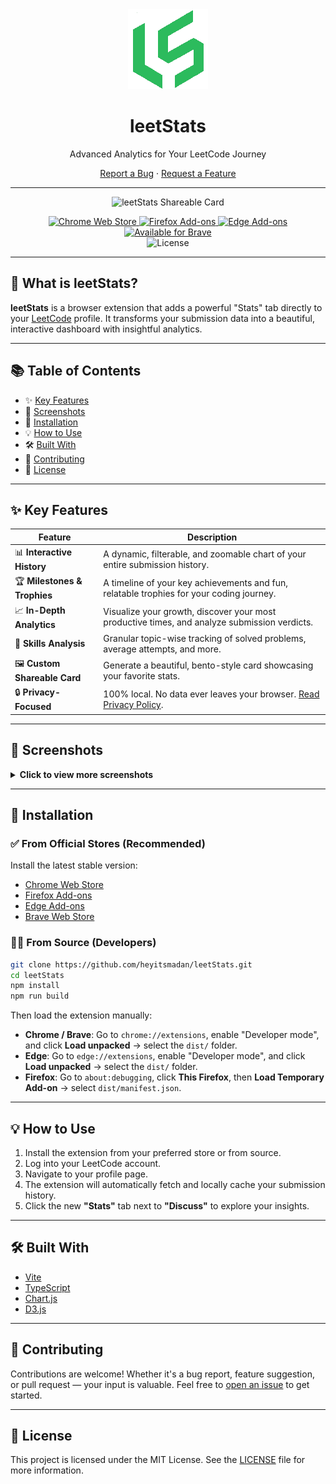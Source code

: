 <div align="center">
  <img src="https://raw.githubusercontent.com/heyitsmadan/leetStats/main/public/assets/icons/icon128.png" alt="leetStats Logo" width="128" />
  <h1>leetStats</h1>
  <p>Advanced Analytics for Your LeetCode Journey</p>
  <p>
    <a href="https://github.com/heyitsmadan/leetStats/issues/new?assignees=&labels=bug&template=bug_report.md&title=">Report a Bug</a> ·
    <a href="https://github.com/heyitsmadan/leetStats/issues/new?assignees=&labels=enhancement&template=feature_request.md&title=">Request a Feature</a>
  </p>
</div>

---

<div align="center">
  <img alt="leetStats Shareable Card" src="https://github.com/user-attachments/assets/b6653ab7-1cd3-4691-a39b-5a33a8b26b4e" />
</div>

<p align="center">
  <a href="https://chromewebstore.google.com/detail/leetstats/caipeabgogcpmihgldebnaalinnaaeda">
    <img src="https://img.shields.io/badge/Chrome_Web_Store-v1.0.0-blue?style=for-the-badge&logo=google-chrome&logoColor=white" alt="Chrome Web Store">
  </a>
  <a href="https://addons.mozilla.org/en-US/firefox/addon/leetstats/">
    <img src="https://img.shields.io/badge/Firefox_Add--ons-v1.0.0-orange?style=for-the-badge&logo=firefox-browser&logoColor=white" alt="Firefox Add-ons">
  </a>
  <a href="https://microsoftedge.microsoft.com/addons/detail/leetstats/fcnelmphghognkimkhpannacikgnieaa">
    <img src="https://img.shields.io/badge/Edge_Add--ons-v1.0.0-blue?style=for-the-badge&logo=microsoft-edge&logoColor=white" alt="Edge Add-ons">
  </a>
  <a href="https://chromewebstore.google.com/detail/leetstats/caipeabgogcpmihgldebnaalinnaaeda">
    <img src="https://img.shields.io/badge/Available_for_Brave-v1.0.0-orange?style=for-the-badge&logo=brave&logoColor=white" alt="Available for Brave">
  </a>
  <br />
  <img src="https://img.shields.io/github/license/heyitsmadan/leetStats?style=for-the-badge" alt="License">
</p>

---

## 🚀 What is leetStats?

**leetStats** is a browser extension that adds a powerful "Stats" tab directly to your [LeetCode](https://leetcode.com/) profile. It transforms your submission data into a beautiful, interactive dashboard with insightful analytics.

---

## 📚 Table of Contents

- ✨ [Key Features](#-key-features)
- 📸 [Screenshots](#-screenshots)
- 🚀 [Installation](#-installation)
- 💡 [How to Use](#-how-to-use)
- 🛠️ [Built With](#-built-with)
- 🤝 [Contributing](#-contributing)
- 📜 [License](#-license)

---

## ✨ Key Features

| Feature                      | Description |
|------------------------------|-------------|
| 📊 **Interactive History**   | A dynamic, filterable, and zoomable chart of your entire submission history. |
| 🏆 **Milestones & Trophies** | A timeline of your key achievements and fun, relatable trophies for your coding journey. |
| 📈 **In-Depth Analytics**    | Visualize your growth, discover your most productive times, and analyze submission verdicts. |
| 🧠 **Skills Analysis**       | Granular topic-wise tracking of solved problems, average attempts, and more. |
| 🖼️ **Custom Shareable Card** | Generate a beautiful, bento-style card showcasing your favorite stats. |
| 🔒 **Privacy-Focused**       | 100% local. No data ever leaves your browser. <a href="https://heyitsmadan.github.io/leetStats/privacy.html" target="_blank" rel="noopener noreferrer">Read Privacy Policy</a>. |

---

## 📸 Screenshots

<details>
<summary><b>Click to view more screenshots</b></summary>
<br>

<p align="center"><b>History Chart</b></p>
<p align="center">
  <img src="https://github.com/user-attachments/assets/35c4c4f0-e200-4188-a0d2-dabf7495b88b" width="700" />
</p>

<p align="center"><b>Activity Charts</b></p>
<p align="center">
  <img src="https://github.com/user-attachments/assets/b14b23c1-0120-4b7d-8e94-c8dbd337be45" width="700" />
</p>

<p align="center"><b>Milestones & Trophies</b></p>
<p align="center">
  <img src="https://github.com/user-attachments/assets/1cb66d1c-a3c3-4d49-9724-c2fcf36d7ed9" width="700" />
</p>

<p align="center"><b>Milestones & Records</b></p>
<p align="center">
  <img src="https://github.com/user-attachments/assets/0d428c08-e29c-4036-a840-83a2809ebc49" width="700" />
</p>

<p align="center"><b>Skills</b></p>
<p align="center">
  <img src="https://github.com/user-attachments/assets/c845206b-47ff-4590-9e48-ad5495cf62cb" width="700" />
</p>

</details>

---

## 🚀 Installation

### ✅ From Official Stores (Recommended)

Install the latest stable version:

- [Chrome Web Store](https://chromewebstore.google.com/detail/leetstats/caipeabgogcpmihgldebnaalinnaaeda)
- [Firefox Add-ons](https://addons.mozilla.org/en-US/firefox/addon/leetstats/)
- [Edge Add-ons](https://microsoftedge.microsoft.com/addons/detail/leetstats/fcnelmphghognkimkhpannacikgnieaa)
- [Brave Web Store](https://chromewebstore.google.com/detail/leetstats/caipeabgogcpmihgldebnaalinnaaeda)

### 🧑‍💻 From Source (Developers)

```bash
git clone https://github.com/heyitsmadan/leetStats.git
cd leetStats
npm install
npm run build
```

Then load the extension manually:

- **Chrome / Brave**: Go to `chrome://extensions`, enable "Developer mode", and click **Load unpacked** → select the `dist/` folder.
- **Edge**: Go to `edge://extensions`, enable "Developer mode", and click **Load unpacked** → select the `dist/` folder.
- **Firefox**: Go to `about:debugging`, click **This Firefox**, then **Load Temporary Add-on** → select `dist/manifest.json`.

---

## 💡 How to Use

1. Install the extension from your preferred store or from source.
2. Log into your LeetCode account.
3. Navigate to your profile page.
4. The extension will automatically fetch and locally cache your submission history.
5. Click the new **"Stats"** tab next to **"Discuss"** to explore your insights.

---

## 🛠️ Built With

- [Vite](https://vitejs.dev/)
- [TypeScript](https://www.typescriptlang.org/)
- [Chart.js](https://www.chartjs.org/)
- [D3.js](https://d3js.org/)

---

## 🤝 Contributing

Contributions are welcome! Whether it's a bug report, feature suggestion, or pull request — your input is valuable. Feel free to [open an issue](https://github.com/heyitsmadan/leetStats/issues) to get started.

---

## 📜 License

This project is licensed under the MIT License. See the [LICENSE](LICENSE) file for more information.
